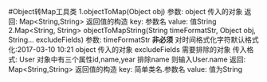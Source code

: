 #Object转Map工具类
    1.objectToMap(Object obj)
        参数:
            object  传入的对象
        返回:
            Map<String,String> 
        返回值的构造
            key: 参数名
            value: 值String
    2.Map<String, String> objectToMapString(String timeFormatStr, Object obj, String... excludeFields)
        参数:
            timeFormatStr **非必须** 对时间格式化字符默认格式化:2017-03-10 10:21
            object  传入的对象
            excludeFields   需要排除的对象 
                            传入格式: 
                                User 对象中有三个属性id,name,year 
                                排除name 则输入User.name 
        返回:
            Map<String,String> 
        返回值的构造
            key: 简单类名.参数名
            value: 值为String
            